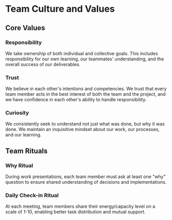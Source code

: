 # Team Culture and Values

## Core Values

### Responsibility
We take ownership of both individual and collective goals. This includes responsibility for our own learning, our teammates' understanding, and the overall success of our deliverables.

### Trust
We believe in each other's intentions and competencies. We trust that every team member acts in the best interest of both the team and the project, and we have confidence in each other's ability to handle responsibility.

### Curiosity
We consistently seek to understand not just what was done, but why it was done. We maintain an inquisitive mindset about our work, our processes, and our learning.

## Team Rituals

### Why Ritual
During work presentations, each team member must ask at least one "why" question to ensure shared understanding of decisions and implementations.

### Daily Check-in Ritual
At each meeting, team members share their energy/capacity level on a scale of 1-10, enabling better task distribution and mutual support.